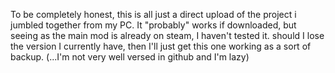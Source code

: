 To be completely honest, this is all just a direct upload of the project i jumbled together from my PC. It "probably" works if downloaded, but seeing as the main mod is already on steam, I haven't tested it. should I lose the version I currently have, then I'll just get this one working as a sort of backup. (...I'm not very well versed in github and I'm lazy)
